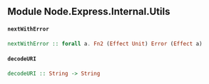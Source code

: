 ## Module Node.Express.Internal.Utils

#### `nextWithError`

``` purescript
nextWithError :: forall a. Fn2 (Effect Unit) Error (Effect a)
```

#### `decodeURI`

``` purescript
decodeURI :: String -> String
```


